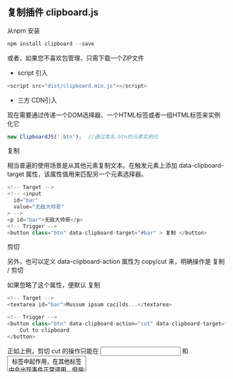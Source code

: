 ## 复制插件 clipboard.js

从npm 安装

```javascript
npm install clipboard --save
```

或者，如果您不喜欢包管理，只需下载一个ZIP文件

- script 引入

```javascript
<script src="dist/clipboard.min.js"></script>
```

- 三方 CDN引入

现在需要通过传递一个DOM选择器、一个HTML标签或者一组HTML标签来实例化它

```javascript
new ClipboardJS('.btn');  //通过类名.btn的元素实例化
```



复制

相当普遍的使用场景是从其他元素复制文本。在触发元素上添加 data-clipboard-target 属性，该属性值用来匹配另一个元素选择器。

```javascript
<!-- Target -->
<!-- <input
  id="bar"
  value="无敌大帅哥"
> -->
<p id="bar">无敌大帅哥</p>
<!-- Trigger -->
<button class="btn" data-clipboard-target="#bar" > 复制 </button>
```

剪切

另外，也可以定义 data-clipboard-action 属性为 copy/cut 来，明确操作是 复制 / 剪切

如果忽略了这个属性，便默认 复制

```javascript
<!-- Target -->
<textarea id="bar">Mussum ipsum cacilds...</textarea>

<!-- Trigger -->
<button class="btn" data-clipboard-action="cut" data-clipboard-target="#bar">
    Cut to clipboard
</button>
```

正如上例，剪切 cut 的操作只能在 <input> 和 <textarea> 标签中起作用，在其他标签中会出现事件正常调用，但是操作是失败的，粘贴板是没有改变的。

通过属性复制文本

我们甚至不必需要其他承载文本的元素，仅通过 在触发元素中 添加 data-clipboard-text 属性 来完成复制

```javascript
<!-- Trigger -->
<button class="btn" data-clipboard-text="Just because you can doesn't mean you should — clipboard.js">
    Copy to clipboard
</button>
```

注意：

- data-clipboard-text “级别最高”，在 data-clipboard-target 等属性存在时，复制内容及相关参数以 data-clipboard-text 为准

事件

回调函数： success / error

| 事件名 | 参数 |
| - | - |
| success | event.action copy/cut 操作 |
|  | event.text copy/cut 操作文本内容 |
|  | event.triger 触发操作的DOM元素 |
| error | event.action copy/cut 操作 |
|  | event.triger 触发操作的DOM元素 |




```javascript
var clipboard = new ClipboardJS('.btn');

clipboard.on('success', function(e) {
    console.info('Action:', e.action);
    console.info('Text:', e.text);
    console.info('Trigger:', e.trigger);

    e.clearSelection();
});

clipboard.on('error', function(e) {
    console.error('Action:', e.action);
    console.error('Trigger:', e.trigger);
});
```

工具提示

每个应用程序有不同的设计需求，这就是为什么clipboard.js不包括任何CSS或内置的工具提示解决方案。

您在这个演示站点上看到的工具提示是使用GitHub的Primer构建的。如果你正在寻找相似的外观和感觉，你可能想看看。

高级用法

如果你不想修改你的HTML，有一个非常方便的命令式API供你使用。您所需要做的就是声明一个函数，执行您的操作，然后返回一个值。

例如 如果想动态的设置一个目标元素target，则需要返回一个节点,即 动态设置点击复制的目标元素

```javascript
new ClipboardJS('.btn', {
    target: function(trigger) {
        return trigger.nextElementSibling  ||  document.getElementById('name');
    }
});
```

如果想动态设置内容文本text，则返回一个字符串String

```javascript
new ClipboardJS('.btn', {
    text: function(trigger) {
        return trigger.getAttribute('aria-label') || 'default text ';
    }
});
```

在Bootstrap Modals 中或与任何其他更改焦点的库一起使用时，将希望将焦点元素设置为 container 值。

```javascript
new ClipboardJS('.btn', {
    container: document.getElementById('modal')
});
```

并且，如果在单页应用中使用时，要更精确地管理DOM的生命周期，可以使用以下方法清除创建的事件对象

```javascript
var clipboard = new ClipboardJS('.btn');
clipboard.destroy();
```

